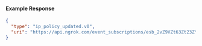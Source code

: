 <!-- Code generated for API Clients. DO NOT EDIT. -->
#### Example Response
```json
{
  "type": "ip_policy_updated.v0",
  "uri": "https://api.ngrok.com/event_subscriptions/esb_2vZ9VZt63Zt23ZYWDLuvgFHEQYx/sources/ip_policy_updated.v0"
}
